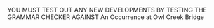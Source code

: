 YOU MUST TEST OUT ANY NEW DEVELOPMENTS BY TESTING THE GRAMMAR CHECKER AGAINST An Occurrence at Owl Creek Bridge

